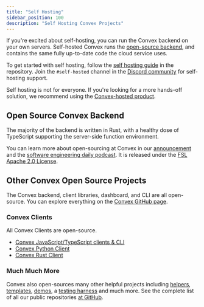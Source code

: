 ```yaml
---
title: "Self Hosting"
sidebar_position: 100
description: "Self Hosting Convex Projects"
---
```


If you're excited about self-hosting, you can run the Convex backend on your own
servers. Self-hosted Convex runs the
[open-source backend](https://github.com/get-convex/convex-backend), and
contains the same fully up-to-date code the cloud service uses.

To get started with self hosting, follow the
[self hosting guide](https://github.com/get-convex/convex-backend/blob/main/self-hosted/README.md)
in the repository. Join the `#self-hosted` channel in the
[Discord community](https://convex.dev/community) for self-hosting support.

Self hosting is not for everyone. If you're looking for a more hands-off
solution, we recommend using the
[Convex-hosted product](https://convex.dev/pricing).

## Open Source Convex Backend

The majority of the backend is written in Rust, with a healthy dose of
TypeScript supporting the server-side function environment.

You can learn more about open-sourcing at Convex in our
[announcement](https://news.convex.dev/convex-goes-open-source/) and the
[software engineering daily podcast](https://softwareengineeringdaily.com/2024/03/20/going-open-source-at-convex-with-james-cowling/).
It is released under the [FSL Apache 2.0 License](https://fsl.software/).

## Other Convex Open Source Projects

The Convex backend, client libraries, dashboard, and CLI are all open-source.
You can explore everything on the
[Convex GitHub page](https://github.com/get-convex).

### Convex Clients

All Convex Clients are open-source.

- [Convex JavaScript/TypeScript clients & CLI](https://github.com/get-convex/convex-js)
- [Convex Python Client](https://github.com/get-convex/convex-py)
- [Convex Rust Client](https://github.com/get-convex/convex-rs)

### Much Much More

Convex also open-sources many other helpful projects including
[helpers](https://github.com/get-convex/convex-helpers),
[templates](https://github.com/orgs/get-convex/repositories?type=all&q=template),
[demos](https://github.com/get-convex/convex-demos), a
[testing harness](https://github.com/get-convex/convex-test) and much more. See
the complete list of all our public repositories
[at GitHub](https://github.com/orgs/get-convex/repositories?type=all).

<StackPosts query="open-source" />
